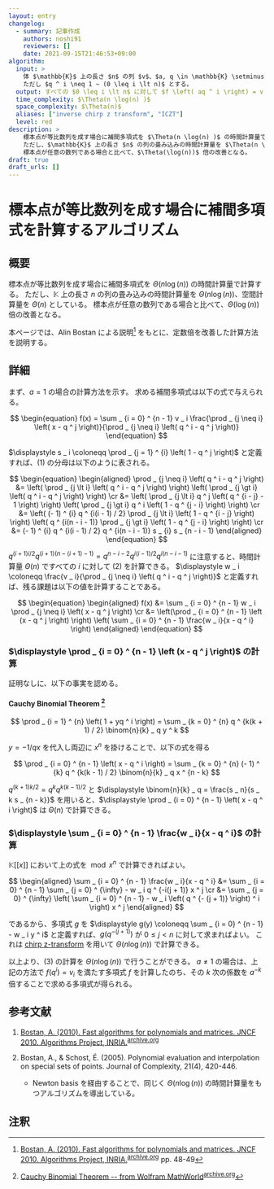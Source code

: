 ```yaml
---
layout: entry
changelog:
  - summary: 記事作成
    authors: noshi91
    reviewers: []
    date: 2021-09-15T21:46:53+09:00
algorithm:
  input: >
    体 $\mathbb{K}$ 上の長さ $n$ の列 $v$、$a, q \in \mathbb{K} \setminus \lbrace 0 \rbrace$。
    ただし $q ^ i \neq 1 ~ (0 \leq i \lt n)$ とする。
  output: すべての $0 \leq i \lt n$ に対して $f \left( aq ^ i \right) = v _ i$ を満たす高々 $n$ 次の多項式 $f$
  time_complexity: $\Theta(n \log(n) )$
  space_complexity: $\Theta(n)$
  aliases: ["inverse chirp z transform", "ICZT"]
  level: red
description: >
    標本点が等比数列を成す場合に補間多項式を $\Theta(n \log(n) )$ の時間計算量で計算する。
    ただし、$\mathbb{K}$ 上の長さ $n$ の列の畳み込みの時間計算量を $\Theta(n \log(n))$、空間計算量を $\Theta(n)$ としている。
    標本点が任意の数列である場合と比べて、$\Theta(\log(n))$ 倍の改善となる。
draft: true
draft_urls: []
---
```


# 標本点が等比数列を成す場合に補間多項式を計算するアルゴリズム

## 概要

標本点が等比数列を成す場合に補間多項式を $\Theta(n \log(n) )$ の時間計算量で計算する。
ただし、$\mathbb{K}$ 上の長さ $n$ の列の畳み込みの時間計算量を $\Theta(n \log(n))$、空間計算量を $\Theta(n)$ としている。
標本点が任意の数列である場合と比べて、$\Theta(\log(n))$ 倍の改善となる。

本ページでは、Alin Bostan による説明[^Bostan] をもとに、定数倍を改善した計算方法を説明する。

## 詳細

まず、$a = 1$ の場合の計算方法を示す。
求める補間多項式は以下の式で与えられる。

$$ \begin{equation}
  f(x) = \sum _ {i = 0} ^ {n - 1} v _ i \frac{\prod _ {j \neq i} \left( x - q ^ j \right)}{\prod _ {j \neq i} \left( q ^ i - q ^ j \right)}
\end{equation} $$

$\displaystyle s _ i \coloneqq \prod _ {j = 1} ^ {i} \left( 1 - q ^ j \right)$ と定義すれば、$(1)$ の分母は以下のように表される。

$$ \begin{equation} \begin{aligned}
  \prod _ {j \neq i} \left( q ^ i - q ^ j \right)
  &= \left( \prod _ {j \lt i} \left( q ^ i - q ^ j \right) \right) \left( \prod _ {j \gt i} \left( q ^ i - q ^ j \right) \right) \cr
  &= \left( \prod _ {j \lt i} q ^ j \left( q ^ {i - j} - 1 \right) \right) \left( \prod _ {j \gt i} q ^ i \left( 1 - q ^ {j - i} \right) \right) \cr
  &= \left( (- 1) ^ {i} q ^ {i(i - 1) / 2} \prod _ {j \lt i} \left( 1 - q ^ {i - j} \right) \right) \left( q ^ {i(n - i - 1)} \prod _ {j \gt i} \left( 1 - q ^ {j - i} \right) \right) \cr
  &= (- 1) ^ {i} q ^ {i(i - 1) / 2} q ^ {i(n - i - 1)} s _ {i} s _ {n - i - 1}
\end{aligned} \end{equation} $$

$q ^ {(i + 1)i / 2} q ^ {(i + 1)(n - (i + 1) - 1)} = q ^ {n - i - 2} q ^ {i(i - 1) / 2} q ^ {i(n - i - 1)}$ に注意すると、時間計算量 $\Theta(n)$ ですべての $i$ に対して $(2)$ を計算できる。
$\displaystyle w _ i \coloneqq \frac{v _ i}{\prod _ {j \neq i} \left( q ^ i - q ^ j \right)}$ と定義すれば、残る課題は以下の値を計算することである。

$$ \begin{equation} \begin{aligned}
  f(x) &= \sum _ {i = 0} ^ {n - 1} w _ i \prod _ {j \neq i} \left( x - q ^ j \right) \cr
  &= \left(\prod _ {i = 0} ^ {n - 1} \left (x - q ^ j \right) \right) \left( \sum _ {i = 0} ^ {n - 1} \frac{w _ i}{x - q ^ i} \right)
\end{aligned} \end{equation} $$

### $\displaystyle \prod _ {i = 0} ^ {n - 1} \left (x - q ^ j \right)$ の計算

証明なしに、以下の事実を認める。

#### Cauchy Binomial Theorem [^q-binomial]

$$
  \prod _ {i = 1} ^ {n} \left( 1 + yq ^ i \right) = \sum _ {k = 0} ^ {n} q ^ {k(k + 1) / 2} \binom{n}{k} _ q y ^ k
$$

$y = - 1 / qx$ を代入し両辺に $x ^ n$ を掛けることで、以下の式を得る

$$
  \prod _ {i = 0} ^ {n - 1} \left( x - q ^ i \right) = \sum _ {k = 0} ^ {n} (- 1) ^ {k} q ^ {k(k - 1) / 2} \binom{n}{k} _ q x ^ {n - k}
$$

$q ^ {(k + 1)k / 2} = q ^ k q ^ {k(k - 1) / 2}$ と $\displaystyle \binom{n}{k} _ q = \frac{s _ n}{s _ k s _ {n - k}}$ を用いると、$\displaystyle \prod _ {i = 0} ^ {n - 1} \left( x - q ^ i \right)$ は $\Theta(n)$ で計算できる。

### $\displaystyle \sum _ {i = 0} ^ {n - 1} \frac{w _ i}{x - q ^ i}$ の計算

$\mathbb{K}\lbrack \lbrack x \rbrack \rbrack$ において上の式を $\bmod x ^ n$ で計算できればよい。

$$ \begin{aligned}
  \sum _ {i = 0} ^ {n - 1} \frac{w _ i}{x - q ^ i}
  &= \sum _ {i = 0} ^ {n - 1} \sum _ {j = 0} ^ {\infty} - w _ i q ^ {-i(j + 1)} x ^ j \cr
  &= \sum _ {j = 0} ^ {\infty} \left( \sum _ {i = 0} ^ {n - 1} - w _ i \left( q ^ {- (j + 1)} \right) ^ i \right) x ^ j
\end{aligned} $$

であるから、多項式 $g$ を $\displaystyle g(y) \coloneqq \sum _ {i = 0} ^ {n - 1} - w _ i y ^ i$ と定義すれば、$g \left( q ^ {- (j + 1)} \right)$ が $0 \leq j \lt n$ に対して求まればよい。
これは [chirp z-transform](/algorithm-encyclopedia/chirp-z-transform) を用いて $\Theta(n \log(n) )$ で計算できる。


以上より、$(3)$ の計算を $\Theta(n \log(n) )$ で行うことができる。
$a \neq 1$ の場合は、上記の方法で $f \left( q ^ i \right) = v _ i$ を満たす多項式 $f$ を計算したのち、その $k$ 次の係数を $a ^ {-k}$ 倍することで求める多項式が得られる。

## 参考文献

1.  [Bostan, A. (2010). Fast algorithms for polynomials and matrices. JNCF 2010. Algorithms Project, INRIA.](https://specfun.inria.fr/bostan/publications/exposeJNCF.pdf)<sup>[archive.org](https://web.archive.org/web/20221220161514/https://specfun.inria.fr/bostan/publications/exposeJNCF.pdf)</sup>

1.  Bostan, A., & Schost, É. (2005). Polynomial evaluation and interpolation on special sets of points. Journal of Complexity, 21(4), 420-446.
    -   Newton basis を経由することで、同じく $\Theta(n \log(n) )$ の時間計算量をもつアルゴリズムを導出している。

## 注釈

[^Bostan]: [Bostan, A. (2010). Fast algorithms for polynomials and matrices. JNCF 2010. Algorithms Project, INRIA.](https://specfun.inria.fr/bostan/publications/exposeJNCF.pdf)<sup>[archive.org](https://web.archive.org/web/20221220161514/https://specfun.inria.fr/bostan/publications/exposeJNCF.pdf)</sup> pp. 48-49

[^q-binomial]: [Cauchy Binomial Theorem -- from Wolfram MathWorld](https://mathworld.wolfram.com/CauchyBinomialTheorem.html)<sup>[archive.org](https://web.archive.org/web/20211112150455/https://mathworld.wolfram.com/CauchyBinomialTheorem.html)</sup>
